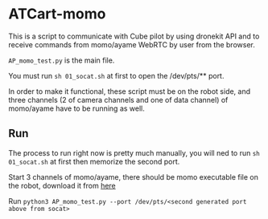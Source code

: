 # ATCart-momo

This is a script to communicate with Cube pilot by using dronekit API and to receive commands from momo/ayame WebRTC by user from the browser.

`AP_momo_test.py` is the main file.

You must run `sh 01_socat.sh` at first to open the /dev/pts/** port.

In order to make it functional, these script must be on the robot side, and three channels (2 of camera channels and one of data channel) of momo/ayame have to be running as well.

## Run
The process to run right now is pretty much manually, you will ned to run `sh 01_socat.sh` at first then memorize the second port.

Start 3 channels of momo/ayame, there should be momo executable file on the robot, download it from [here](https://github.com/shiguredo/momo/releases) 

Run `python3 AP_momo_test.py --port /dev/pts/<second generated port above from socat>`




